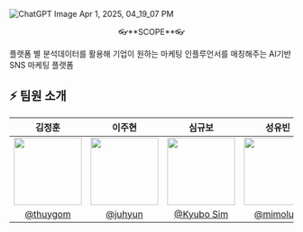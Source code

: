 
![ChatGPT Image Apr 1, 2025, 04_19_07 PM](https://github.com/user-attachments/assets/b6fb245b-0464-45a6-a86c-93e08292a5e1)

<p align="center">
👓**SCOPE**👓

플랫폼 별 분석데이터를 활용해 기업이 원하는 마케팅 인플루언서를 매칭해주는 AI기반 SNS 마케팅 플랫폼
</p>

## ⚡ 팀원 소개

| 김정훈 | 이주현 | 심규보 | 성유빈 | 임예은 |
|:------:|:------:|:------:|:------:|:------:|
| <img src="이미지주소1" width="120"/> | <img src="이미지주소2" width="120"/> | <img src="이미지주소3" width="120"/> | <img src="이미지주소4" width="120"/> | <img src="이미지주소4" width="120"/> |
| [@thuygom](https://github.com/thuygom) | [@juhyun](https://github.com/hana03030) | [@Kyubo Sim](https://github.com/Qbooo) | [@mimolulu](https://github.com/mimolulu) | [@yeeunmin](https://github.com/ye-eun-min201) |
